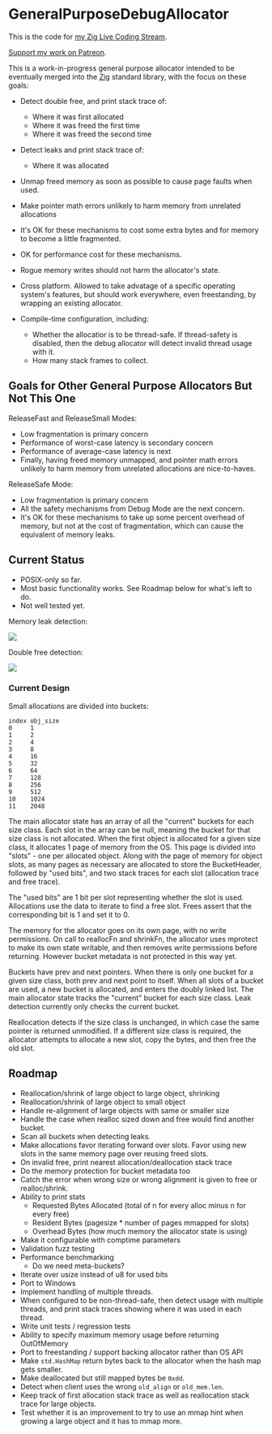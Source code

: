 # GeneralPurposeDebugAllocator

This is the code for [my Zig Live Coding Stream](https://www.twitch.tv/andrewrok).

[Support my work on Patreon](https://www.patreon.com/andrewrk).

This is a work-in-progress general purpose allocator intended to be eventually merged
into the [Zig](https://ziglang.org/) standard library, with the focus on these goals:

 * Detect double free, and print stack trace of:
   - Where it was first allocated
   - Where it was freed the first time
   - Where it was freed the second time

 * Detect leaks and print stack trace of:
   - Where it was allocated

 * Unmap freed memory as soon as possible to cause page faults when used.

 * Make pointer math errors unlikely to harm memory from
   unrelated allocations

 * It's OK for these mechanisms to cost some extra bytes and for
   memory to become a little fragmented.

 * OK for performance cost for these mechanisms.

 * Rogue memory writes should not harm the allocator's state.

 * Cross platform. Allowed to take advatage of a specific operating system's
   features, but should work everywhere, even freestanding, by wrapping an
   existing allocator.

 * Compile-time configuration, including:
   - Whether the allocatior is to be thread-safe. If thread-safety is disabled,
     then the debug allocator will detect invalid thread usage with it.
   - How many stack frames to collect.

## Goals for Other General Purpose Allocators But Not This One

ReleaseFast and ReleaseSmall Modes:

 * Low fragmentation is primary concern
 * Performance of worst-case latency is secondary concern
 * Performance of average-case latency is next
 * Finally, having freed memory unmapped, and pointer math errors unlikely to
   harm memory from unrelated allocations are nice-to-haves.

ReleaseSafe Mode:

 * Low fragmentation is primary concern
 * All the safety mechanisms from Debug Mode are the next concern.
 * It's OK for these mechanisms to take up some percent overhead
   of memory, but not at the cost of fragmentation, which can cause
   the equivalent of memory leaks.

## Current Status

 * POSIX-only so far.
 * Most basic functionality works. See Roadmap below for what's left to do.
 * Not well tested yet.

Memory leak detection:

![](https://i.imgur.com/KufxrKm.png)

Double free detection:

![](https://i.imgur.com/5M5xS95.png)

### Current Design

Small allocations are divided into buckets:

```
index obj_size
0     1
1     2
2     4
3     8
4     16
5     32
6     64
7     128
8     256
9     512
10    1024
11    2048
```

The main allocator state has an array of all the "current" buckets for each
size class. Each slot in the array can be null, meaning the bucket for that
size class is not allocated. When the first object is allocated for a given
size class, it allocates 1 page of memory from the OS. This page is
divided into "slots" - one per allocated object. Along with the page of memory
for object slots, as many pages as necessary are allocated to store the
BucketHeader, followed by "used bits", and two stack traces for each slot
(allocation trace and free trace).

The "used bits" are 1 bit per slot representing whether the slot is used.
Allocations use the data to iterate to find a free slot. Frees assert that the
corresponding bit is 1 and set it to 0.

The memory for the allocator goes on its own page, with no write permissions.
On call to reallocFn and shrinkFn, the allocator uses mprotect to make its own state
writable, and then removes write permissions before returning. However bucket
metadata is not protected in this way yet.

Buckets have prev and next pointers. When there is only one bucket for a given
size class, both prev and next point to itself. When all slots of a bucket are
used, a new bucket is allocated, and enters the doubly linked list. The main
allocator state tracks the "current" bucket for each size class. Leak detection
currently only checks the current bucket.

Reallocation detects if the size class is unchanged, in which case the same
pointer is returned unmodified. If a different size class is required, the
allocator attempts to allocate a new slot, copy the bytes, and then free the
old slot.

## Roadmap

* Reallocation/shrink of large object to large object, shrinking
* Reallocation/shrink of large object to small object
* Handle re-alignment of large objects with same or smaller size
* Handle the case when realloc sized down and free would find another bucket.
* Scan all buckets when detecting leaks.
* Make allocations favor iterating forward over slots. Favor using new slots in
  the same memory page over reusing freed slots.
* On invalid free, print nearest allocation/deallocation stack trace
* Do the memory protection for bucket metadata too
* Catch the error when wrong size or wrong alignment is given to free or realloc/shrink.
* Ability to print stats
  * Requested Bytes Allocated (total of n for every alloc minus n for every free)
  * Resident Bytes (pagesize * number of pages mmapped for slots)
  * Overhead Bytes (how much memory the allocator state is using)
* Make it configurable with comptime parameters
* Validation fuzz testing
* Performance benchmarking
  * Do we need meta-buckets?
* Iterate over usize instead of u8 for used bits
* Port to Windows
* Implement handling of multiple threads.
* When configured to be non-thread-safe, then detect usage with multiple threads,
  and print stack traces showing where it was used in each thread.
* Write unit tests / regression tests
* Ability to specify maximum memory usage before returning OutOfMemory
* Port to freestanding / support backing allocator rather than OS API
* Make `std.HashMap` return bytes back to the allocator when the hash map gets
  smaller.
* Make deallocated but still mapped bytes be `0xdd`.
* Detect when client uses the wrong `old_align` or `old_mem.len`.
* Keep track of first allocation stack trace as well as reallocation stack trace
  for large objects.
* Test whether it is an improvement to try to use an mmap hint when growing
  a large object and it has to mmap more.
